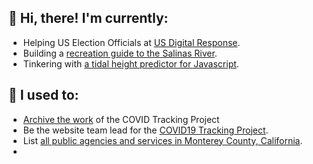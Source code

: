 ## 👋 Hi, there! I'm currently:

- Helping US Election Officials at [US Digital Response](https://www.usdigitalresponse.org/).
- Building a [recreation guide to the Salinas River](https://salinasriver.org).
- Tinkering with [a tidal height predictor for Javascript](https://neaps.js.org/).

## 🌊 I used to:

- [Archive the work](https://blogs.library.ucsf.edu/broughttolight/2022/01/11/kevin-miller-joins-the-ucsf-archives-team/) of the COVID Tracking Project
- Be the website team lead for the [COVID19 Tracking Project](https://covidtracking.com).
- List [all public agencies and services in Monterey County, California](https://mocoloco.org).
- 
